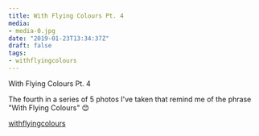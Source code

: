 ```yaml
---
title: With Flying Colours Pt. 4
media:
- media-0.jpg
date: "2019-01-23T13:34:37Z"
draft: false
tags:
- withflyingcolours
---
```

With Flying Colours Pt. 4



The fourth in a series of 5 photos I've taken that remind me of the phrase "With Flying Colours" 😊



[withflyingcolours](/tags/withflyingcolours)
